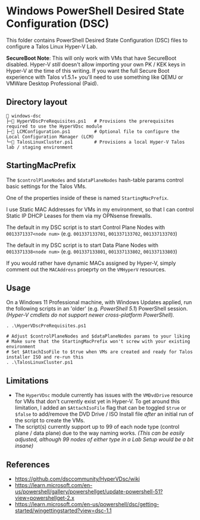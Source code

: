 # Windows PowerShell Desired State Configuration (DSC)

This folder contains PowerShell Desired State Configuration (DSC) files to configure a Talos Linux Hyper-V Lab.

**SecureBoot Note**: This will only work with VMs that have SecureBoot disabled. Hyper-V _still_ doesn't allow
importing your own PK / KEK keys in Hyper-V at the time of this writing. If you want the full Secure Boot
experience with Talos v1.5.1+ you'll need to use something like QEMU or VMWare Desktop Professional (Paid).

## Directory layout

```shell
📂 windows-dsc
├─📄 HyperVDscPreRequisites.ps1   # Provisions the prerequisites required to use the HyperVDsc module
├─📄 LCMConfiguration.ps1         # Optional file to configure the Local Configuration Manager (LCM)
└─📄 TalosLinuxCluster.ps1        # Provisions a local Hyper-V Talos lab / staging environment
```

## StartingMacPrefix

The `$controlPlaneNodes` and `$dataPlaneNodes` hash-table params control basic settings for the Talos VMs.

One of the properties inside of these is named `StartingMacPrefix`.

I use Static MAC Addresses for VMs in my environment, so that I can control Static IP DHCP Leases for them via my OPNsense firewalls.

The default in my DSC script is to start Control Plane Nodes with `0013371337<node num>` (e.g. `001337133701`, `001337133702`, `001337133703`)

The default in my DSC script is to start Data Plane Nodes with `0013371338<node num>` (e.g. `001337133801`, `001337133802`, `001337133803`)

If you would rather have dynamic MACs assigned by Hyper-V, simply comment out the `MACAddress` proeprty on the `VMHyperV` resources.

## Usage

On a Windows 11 Professional machine, with Windows Updates applied, run the following scripts in an 'older' (e.g. _PowerShell 5.1_) PowerShell session. _(Hyper-V cmdlets do not support newer cross-platform PowerShell)._

```shell
. .\HyperVDscPreRequisites.ps1

# Adjust $controlPlaneNodes and $dataPlaneNodes params to your liking
# Make sure that the StartingMacPrefix won't screw with your existing environment
# Set $AttachIsoFile to $true when VMs are created and ready for Talos installer ISO and re-run this
. .\TalosLinuxCluster.ps1
```

## Limitations

* The `HyperVDsc` module currently has issues with the `VMDvdDrive` resource for VMs that don't currently exist yet in Hyper-V. To get around this limitation, I added an `$AttachIsoFile` flag that can be toggled `$true` or `$false` to add/remove the DVD Drive / ISO Install file _after_ an initial run of the script to create the VMs.
* The script(s) currently support up to 99 of each node type (control plane / data plane) due to the way naming works. _(This can be easily adjusted, although 99 nodes of either type in a Lab Setup would be a bit insane)_

## References

* https://github.com/dsccommunity/HyperVDsc/wiki
* https://learn.microsoft.com/en-us/powershell/gallery/powershellget/update-powershell-51?view=powershellget-2.x
* https://learn.microsoft.com/en-us/powershell/dsc/getting-started/wingettingstarted?view=dsc-1.1
